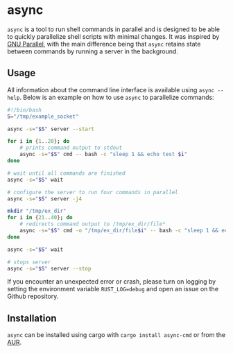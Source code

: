 # async

`async` is a tool to run shell commands in parallel and is designed to be able to quickly parallelize shell scripts with minimal changes.
It was inspired by [GNU Parallel](https://www.gnu.org/software/parallel/), with the main difference being that `async` retains state between commands by running a server in the background.


## Usage

All information about the command line interface is available using `async --help`. Below is an example on how to use `async` to parallelize commands:

```bash
#!/bin/bash
S="/tmp/example_socket"

async -s="$S" server --start

for i in {1..20}; do
    # prints command output to stdout
    async -s="$S" cmd -- bash -c "sleep 1 && echo test $i"
done

# wait until all commands are finished
async -s="$S" wait

# configure the server to run four commands in parallel
async -s="$S" server -j4

mkdir "/tmp/ex_dir"
for i in {21..40}; do
    # redirects command output to /tmp/ex_dir/file*
    async -s="$S" cmd -o "/tmp/ex_dir/file$i" -- bash -c "sleep 1 && echo test $i"
done

async -s="$S" wait

# stops server
async -s="$S" server --stop
```

If you encounter an unexpected error or crash, please turn on logging by setting the environment variable `RUST_LOG=debug` and open an issue on the Github repository.


## Installation

`async` can be installed using cargo with `cargo install async-cmd` or from the [AUR](https://aur.archlinux.org/packages/async/).
